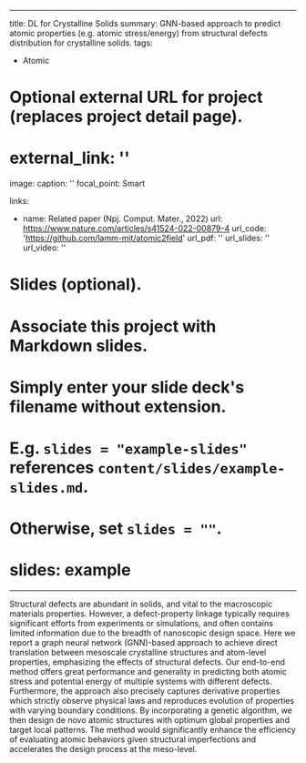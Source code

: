 
---
title: DL for Crystalline Solids 
summary: GNN-based approach to predict atomic properties (e.g. atomic stress/energy) from structural defects distribution for crystalline solids. 
tags:
  - Atomic


# Optional external URL for project (replaces project detail page).
# external_link: ''

image:
  caption: ''
  focal_point: Smart

links:
  - name: Related paper (Npj. Comput. Mater., 2022)
    url: https://www.nature.com/articles/s41524-022-00879-4
url_code: 'https://github.com/lamm-mit/atomic2field'
url_pdf: ''
url_slides: ''
url_video: ''

# Slides (optional).
#   Associate this project with Markdown slides.
#   Simply enter your slide deck's filename without extension.
#   E.g. `slides = "example-slides"` references `content/slides/example-slides.md`.
#   Otherwise, set `slides = ""`.
#   slides: example
---

Structural defects are abundant in solids, and vital to the macroscopic materials properties. However, a defect-property linkage typically requires significant efforts from experiments or simulations, and often contains limited information due to the breadth of nanoscopic design space. Here we report a graph neural network (GNN)-based approach to achieve direct translation between mesoscale crystalline structures and atom-level properties, emphasizing the effects of structural defects. Our end-to-end method offers great performance and generality in predicting both atomic stress and potential energy of multiple systems with different defects. Furthermore, the approach also precisely captures derivative properties which strictly observe physical laws and reproduces evolution of properties with varying boundary conditions. By incorporating a genetic algorithm, we then design de novo atomic structures with optimum global properties and target local patterns. The method would significantly enhance the efficiency of evaluating atomic behaviors given structural imperfections and accelerates the design process at the meso-level.
